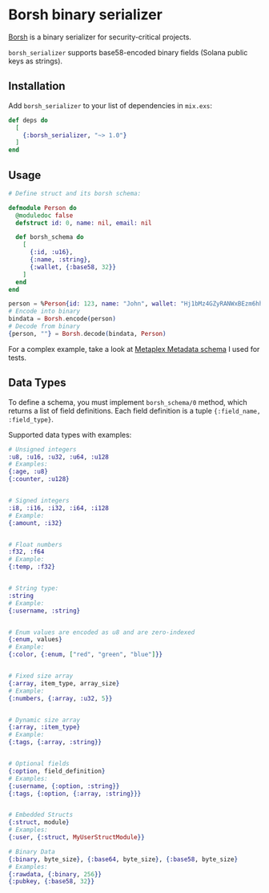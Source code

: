 # Borsh binary serializer


[Borsh](https://borsh.io) is a binary serializer for security-critical projects.

`borsh_serializer` supports base58-encoded binary fields (Solana public keys as strings).

## Installation

Add `borsh_serializer` to your list of dependencies in `mix.exs`:

```elixir
def deps do
  [
    {:borsh_serializer, "~> 1.0"}
  ]
end
```

## Usage

```elixir
# Define struct and its borsh schema:

defmodule Person do
  @moduledoc false
  defstruct id: 0, name: nil, email: nil

  def borsh_schema do
    [
      {:id, :u16},
      {:name, :string},
      {:wallet, {:base58, 32}}
    ]
  end
end

person = %Person{id: 123, name: "John", wallet: "Hj1bMz4GZyRANWxBEzm6hh29Mk54f9YMh8mBiWy1PUXE"}
# Encode into binary
bindata = Borsh.encode(person)
# Decode from binary
{person, ""} = Borsh.decode(bindata, Person)
```

For a complex example, take a look at [Metaplex Metadata schema](https://github.com/lazureykis/borsh_serializer/blob/master/test/support/metaplex_schema.ex) I used for tests.

## Data Types

To define a schema, you must implement `borsh_schema/0` method, which returns a list of field definitions.
Each field definition is a tuple `{:field_name, :field_type}`.

Supported data types with examples:

```elixir
# Unsigned integers
:u8, :u16, :u32, :u64, :u128
# Examples:
{:age, :u8}
{:counter, :u128}


# Signed integers
:i8, :i16, :i32, :i64, :i128
# Example:
{:amount, :i32}


# Float numbers
:f32, :f64
# Example:
{:temp, :f32}


# String type:
:string
# Example:
{:username, :string}


# Enum values are encoded as u8 and are zero-indexed
{:enum, values}
# Example:
{:color, {:enum, ["red", "green", "blue"]}}


# Fixed size array
{:array, item_type, array_size}
# Example:
{:numbers, {:array, :u32, 5}}


# Dynamic size array
{:array, :item_type}
# Example:
{:tags, {:array, :string}}


# Optional fields
{:option, field_definition}
# Examples:
{:username, {:option, :string}}
{:tags, {:option, {:array, :string}}}


# Embedded Structs
{:struct, module}
# Examples:
{:user, {:struct, MyUserStructModule}}

# Binary Data
{:binary, byte_size}, {:base64, byte_size}, {:base58, byte_size}
# Examples:
{:rawdata, {:binary, 256}}
{:pubkey, {:base58, 32}}
```

